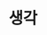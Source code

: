 ---
title: "생각"
layout: category
permalink: categories/thinking/
taxonomy: Thinking
author_profile: true
sidebar_main: true
---